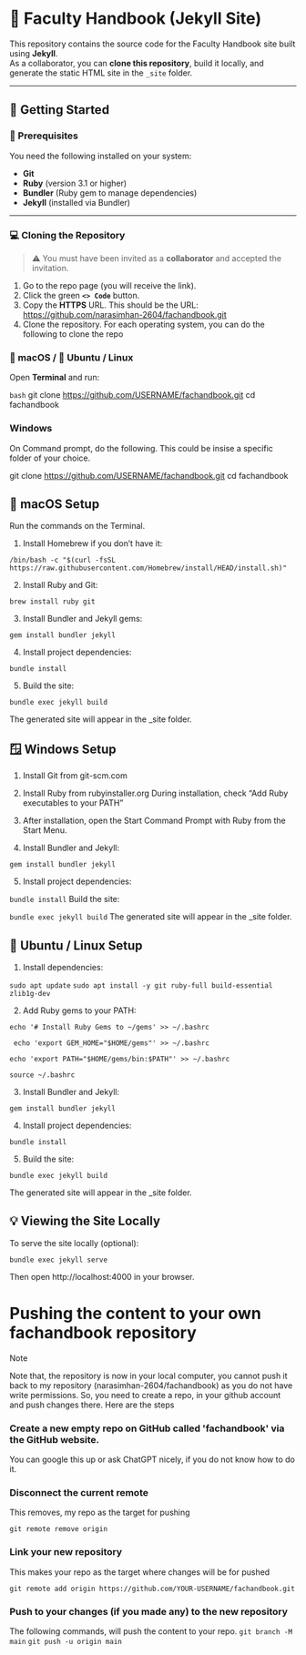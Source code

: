 # 📘 Faculty Handbook (Jekyll Site)

This repository contains the source code for the Faculty Handbook site built using **Jekyll**.  
As a collaborator, you can **clone this repository**, build it locally, and generate the static HTML site in the `_site` folder.

---

## 🚀 Getting Started

### 🧩 Prerequisites
You need the following installed on your system:

- **Git**  
- **Ruby** (version 3.1 or higher)
- **Bundler** (Ruby gem to manage dependencies)
- **Jekyll** (installed via Bundler)

---

### 💻 Cloning the Repository

> ⚠️ You must have been invited as a **collaborator** and accepted the invitation.

1. Go to the repo page (you will receive the link).
2. Click the green **`<> Code`** button.
3. Copy the **HTTPS** URL.
This should be the URL: https://github.com/narasimhan-2604/fachandbook.git
4. Clone the repository. For each operating system, you can do the following to clone the repo
### 🍎 macOS / 🐧 Ubuntu / Linux

Open **Terminal** and run:

```bash```
git clone https://github.com/USERNAME/fachandbook.git
cd fachandbook

### Windows
On Command prompt, do the following. This could be insise a specific folder of
your choice.

git clone https://github.com/USERNAME/fachandbook.git
cd fachandbook

## 🍎 macOS Setup
Run the commands on the Terminal.

1. Install Homebrew if you don’t have it:

```/bin/bash -c "$(curl -fsSL https://raw.githubusercontent.com/Homebrew/install/HEAD/install.sh)"```


2. Install Ruby and Git:

```brew install ruby git```


3. Install Bundler and Jekyll gems:

```gem install bundler jekyll```


4. Install project dependencies:

```bundle install```

5. Build the site:

```bundle exec jekyll build```

The generated site will appear in the _site folder.

## 🪟 Windows Setup

1. Install Git from git-scm.com

2. Install Ruby from rubyinstaller.org
During installation, check “Add Ruby executables to your PATH”

3. After installation, open the Start Command Prompt with Ruby from the Start Menu.

4. Install Bundler and Jekyll:

```gem install bundler jekyll```

5. Install project dependencies:

```bundle install```
Build the site:

```bundle exec jekyll build```
The generated site will appear in the _site folder.

## 🐧 Ubuntu / Linux Setup

1. Install dependencies:

```sudo apt update```
```sudo apt install -y git ruby-full build-essential zlib1g-dev```


2. Add Ruby gems to your PATH:

```echo '# Install Ruby Gems to ~/gems' >> ~/.bashrc```

``` echo 'export GEM_HOME="$HOME/gems"' >> ~/.bashrc```

```echo 'export PATH="$HOME/gems/bin:$PATH"' >> ~/.bashrc```

```source ~/.bashrc```


3. Install Bundler and Jekyll:

```gem install bundler jekyll```


4. Install project dependencies:

```bundle install```


5. Build the site:

```bundle exec jekyll build```

The generated site will appear in the _site folder.

## 💡 Viewing the Site Locally

To serve the site locally (optional):

```bundle exec jekyll serve```

Then open http://localhost:4000 in your browser.

# Pushing the content to your own fachandbook repository

> [!NOTE]
> Note that, the repository is now in your local computer, you cannot push it back to
my repository (narasimhan-2604/fachandbook) as you do not have write permissions. 
So, you need to create a repo, in your github account and push changes there. Here are the steps

### Create a new empty repo on GitHub called 'fachandbook' via the GitHub website. 
You can google this up or ask ChatGPT nicely, if you do not know how to do it.

### Disconnect the current remote
This removes, my repo as the target for pushing

```git remote remove origin```

### Link your new repository
This makes your repo as the target where changes will be for pushed

```git remote add origin https://github.com/YOUR-USERNAME/fachandbook.git```

### Push to your changes (if you made any) to the new repository

The following commands, will push the content to your repo.
```git branch -M main```
```git push -u origin main```